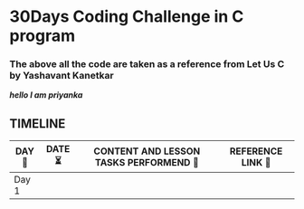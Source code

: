 # 30Days  Coding Challenge in C program
### The above all the code are taken as a reference from Let Us C by Yashavant Kanetkar
***hello I am priyanka*** 

## TIMELINE
|   DAY📑   |   DATE⏳   |           CONTENT AND LESSON TASKS PERFORMEND :steam_locomotive:           |           REFERENCE LINK :dart:         |
|---------|----------|----------------------------------------------------------------------------|-----------------------------------|
|Day 1|   |        |      |
